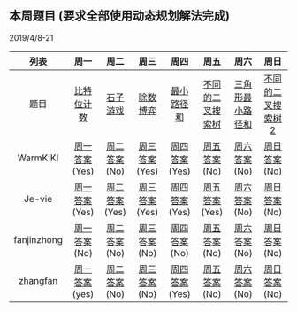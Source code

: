 ## 本周题目 (要求全部使用动态规划解法完成)
2019/4/8-21     

|列表|周一	    |周二	    |周三	    |周四	    |周五	    |周六	    |周日	    |
|:-:  |:-:        |:-:         |:-:         |:-:          |:-:         |:-:     |:-:         |
|题目 | [比特位计数](https://leetcode-cn.com/problems/counting-bits)    |[石子游戏](https://leetcode-cn.com/problems/stone-game)       |[除数博弈](https://leetcode-cn.com/problems/divisor-game)       |[最小路径和](https://leetcode-cn.com/problems/minimum-path-sum)       |[不同的二叉搜索树](https://leetcode-cn.com/problems/unique-binary-search-trees)       |[三角形最小路径和](https://leetcode-cn.com/problems/triangle)       |[不同的二叉搜索树2](https://leetcode-cn.com/problems/unique-binary-search-trees-ii)|
|WarmKIKI|  [周一答案](https://leetcode-cn.com/submissions/detail/19516251/)(Yes)    |[周二答案]()(No)   |[周三答案](https://leetcode-cn.com/submissions/detail/19517112/)(Yes)|    [周四答案](https://leetcode-cn.com/submissions/detail/19517347/)(Yes)    |[周五答案]()(No)   |[周六答案]()(No)   |[周日答案]()(No)|
|Je-vie|  [周一答案](https://leetcode-cn.com/submissions/detail/19239952/)(Yes)    |[周二答案](https://leetcode-cn.com/submissions/detail/19305665/)(Yes)   |[周三答案](https://leetcode-cn.com/submissions/detail/19368749/)(Yes)|    [周四答案](https://leetcode-cn.com/submissions/detail/19374659/)(Yes)    |[周五答案](https://leetcode-cn.com/submissions/detail/19461329/)(Yes)   |[周六答案]()(No)   |[周日答案]()(No)|
|fanjinzhong|  [周一答案]()(No)    |[周二答案]()(No)   |[周三答案]()(No)|    [周四答案]()(No)    |[周五答案]()(No)   |[周六答案]()(No)   |[周日答案]()(No)|
|zhangfan|  [周一答案](https://leetcode-cn.com/submissions/detail/19172335/)(yes)    |[周二答案]()(No)   |[周三答案]()(No)|    [周四答案](https://leetcode-cn.com/problems/minimum-path-sum/submissions/)(Yes)    |[周五答案]()(No)   |[周六答案]()(No)   |[周日答案]()(No)|
